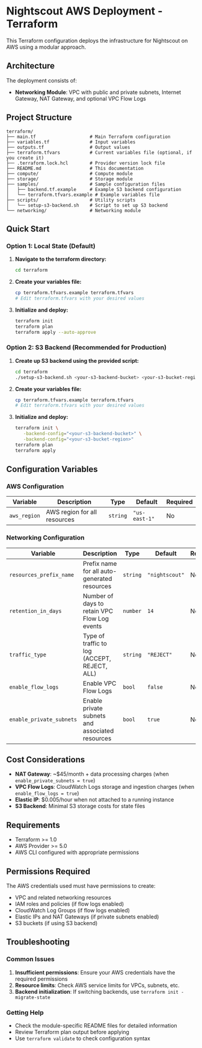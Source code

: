 # Nightscout AWS Deployment - Terraform

This Terraform configuration deploys the infrastructure for Nightscout on AWS using a modular approach.

## Architecture

The deployment consists of:
- **Networking Module**: VPC with public and private subnets, Internet Gateway, NAT Gateway, and optional VPC Flow Logs

## Project Structure

```
terraform/
├── main.tf                    # Main Terraform configuration
├── variables.tf               # Input variables
├── outputs.tf                 # Output values
├── terraform.tfvars           # Current variables file (optional, if you create it)
├── .terraform.lock.hcl        # Provider version lock file
├── README.md                  # This documentation
├── compute/                   # Compute module
├── storage/                   # Storage module
├── samples/                   # Sample configuration files
│   ├── backend.tf.example     # Example S3 backend configuration
│   └── terraform.tfvars.example # Example variables file
├── scripts/                   # Utility scripts
│   └── setup-s3-backend.sh    # Script to set up S3 backend
└── networking/                # Networking module
```

## Quick Start

### Option 1: Local State (Default)

1. **Navigate to the terraform directory:**
   ```bash
   cd terraform
   ```

2. **Create your variables file:**
   ```bash
   cp terraform.tfvars.example terraform.tfvars
   # Edit terraform.tfvars with your desired values
   ```

3. **Initialize and deploy:**
   ```bash
   terraform init
   terraform plan
   terraform apply --auto-approve
   ```

### Option 2: S3 Backend (Recommended for Production)

1. **Create up S3 backend using the provided script:**
   ```bash
   cd terraform
   ./setup-s3-backend.sh <your-s3-backend-bucket> <your-s3-bucket-region>
   ```

3. **Create your variables file:**
   ```bash
   cp terraform.tfvars.example terraform.tfvars
   # Edit terraform.tfvars with your desired values
   ```

4. **Initialize and deploy:**
   ```bash
   terraform init \
      -backend-config="<your-s3-backend-bucket>" \
      -backend-config="<your-s3-bucket-region>" 
   terraform plan
   terraform apply
   ```

## Configuration Variables

### AWS Configuration
| Variable | Description | Type | Default | Required |
|----------|-------------|------|---------|----------|
| `aws_region` | AWS region for all resources | `string` | `"us-east-1"` | No |

### Networking Configuration
| Variable | Description | Type | Default | Required |
|----------|-------------|------|---------|----------|
| `resources_prefix_name` | Prefix name for all auto-generated resources | `string` | `"nightscout"` | No |
| `retention_in_days` | Number of days to retain VPC Flow Log events | `number` | `14` | No |
| `traffic_type` | Type of traffic to log (ACCEPT, REJECT, ALL) | `string` | `"REJECT"` | No |
| `enable_flow_logs` | Enable VPC Flow Logs | `bool` | `false` | No |
| `enable_private_subnets` | Enable private subnets and associated resources | `bool` | `true` | No |

## Cost Considerations

- **NAT Gateway**: ~$45/month + data processing charges (when `enable_private_subnets = true`)
- **VPC Flow Logs**: CloudWatch Logs storage and ingestion charges (when `enable_flow_logs = true`)
- **Elastic IP**: $0.005/hour when not attached to a running instance
- **S3 Backend**: Minimal S3 storage costs for state files

## Requirements

- Terraform >= 1.0
- AWS Provider >= 5.0
- AWS CLI configured with appropriate permissions

## Permissions Required

The AWS credentials used must have permissions to create:
- VPC and related networking resources
- IAM roles and policies (if flow logs enabled)
- CloudWatch Log Groups (if flow logs enabled)
- Elastic IPs and NAT Gateways (if private subnets enabled)
- S3 buckets (if using S3 backend)

## Troubleshooting

### Common Issues

1. **Insufficient permissions**: Ensure your AWS credentials have the required permissions
2. **Resource limits**: Check AWS service limits for VPCs, subnets, etc.
3. **Backend initialization**: If switching backends, use `terraform init -migrate-state`

### Getting Help

- Check the module-specific README files for detailed information
- Review Terraform plan output before applying
- Use `terraform validate` to check configuration syntax
